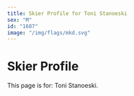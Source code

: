 ```yaml
---
title: Skier Profile for Toni Stanoeski
sex: "M"
id: "1687"
image: "/img/flags/mkd.svg" 
---
```


# Skier Profile

This page is for: Toni Stanoeski.
    